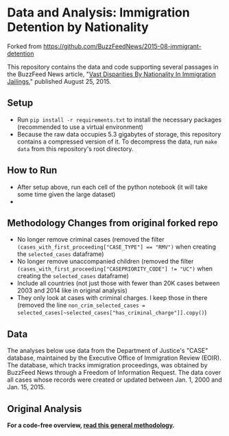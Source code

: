 # Data and Analysis: Immigration Detention by Nationality

Forked from https://github.com/BuzzFeedNews/2015-08-immigrant-detention

This repository contains the data and code supporting several passages in the BuzzFeed News article, "[Vast Disparities By Nationality In Immigration Jailings](http://www.buzzfeed.com/davidnoriega/vast-disparities-by-nationality-in-immigration-jailings)," published August 25, 2015.

## Setup
- Run `pip install -r requirements.txt` to install the necessary packages (recommended to use a virtual environment)
- Because the raw data occupies 5.3 gigabytes of storage, this repository contains a compressed version of it. To decompress the data, run `make data` from this repository's root directory.

## How to Run
- After setup above, run each cell of the python notebook (it will take some time given the large dataset)
- 

## Methodology Changes from original forked repo
- No longer remove criminal cases (removed the filter `(cases_with_first_proceeding["CASE_TYPE"] == "RMV")` when creating the `selected_cases` dataframe)
- No longer remove unaccompanied children (removed the filter `(cases_with_first_proceeding["CASEPRIORITY_CODE"] != "UC")` when creating the `selected_cases` dataframe)
- Include all countries (not just those with fewer than 20K cases between 2003 and 2014 like in original analysis)
- They only look at cases with criminal charges. I keep those in there (removed the line `non_crim_selected_cases = selected_cases[~selected_cases["has_criminal_charge"]].copy()`)

## Data

The analyses below use data from the Department of Justice's "CASE" database, maintained by the Executive Office of Immigration Review (EOIR). The database,  which tracks immigration proceedings, was obtained by BuzzFeed News through a Freedom of Information Request. The data cover all cases whose records were created or updated between Jan. 1, 2000 and Jan. 15, 2015.

## Original Analysis

__For a code-free overview, [read this general methodology](methodology.md).__